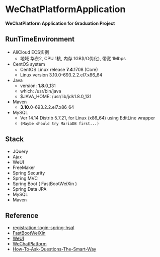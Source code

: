 # WeChatPlatformApplication
**WeChatPlatform Application for Graduation Project**

## RunTimeEnvironment
- AliCloud ECS实例 
  * 地域 华东2, CPU 1核, 内存 1GB(I/O优化), 带宽 1Mbps 
- CentOS system
  * CentOS Linux release **7.4**.1708 (Core)
  * Linux version 3.10.0-693.2.2.el7.x86_64
- Java
  * version: **1.8**.0_131
  * which: /usr/bin/java
  * $JAVA_HOME: /usr/lib/jdk1.8.0_131
- Maven
  * **3.10**.0-693.2.2.el7.x86_64
- MySQL  
  * Ver 14.14 Distrib 5.7.21, for Linux (x86_64) using  EditLine wrapper
  * ```(Maybe should try MariaDB first...)```

## Stack
- JQuery
- Ajax
- WeUI
- FreeMaker
- Spring Security
- Spring MVC
- Spring Boot ( FastBootWeiXin )
- Spring Data JPA
- MySQL
- Maven

## Reference
- [registration-login-spring-hsql](https://hellokoding.com/registration-and-login-example-with-spring-security-spring-boot-spring-data-jpa-hsql-jsp/)
- [FastBootWeiXin](https://github.com/FastBootWeixin/FastBootWeixin)
- [WeUI](https://github.com/Tencent/weui)
- [WeChatPlatform](https://mp.weixin.qq.com/)
- [How-To-Ask-Questions-The-Smart-Way](https://github.com/ryanhanwu/How-To-Ask-Questions-The-Smart-Way/blob/master/README-zh_CN.md)